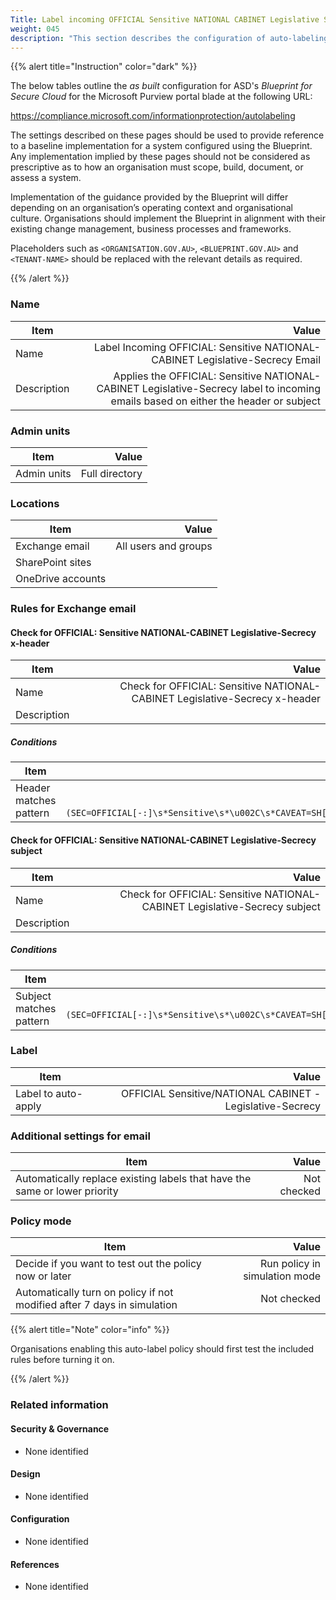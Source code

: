 ```yaml
---
Title: Label incoming OFFICIAL Sensitive NATIONAL CABINET Legislative Secrecy email
weight: 045
description: "This section describes the configuration of auto-labeling within Microsoft Purview associated with systems built according to guidance in ASD's Blueprint for Secure Cloud."
---
```


{{% alert title="Instruction" color="dark" %}}
 
The below tables outline the *as built* configuration for ASD's *Blueprint for Secure Cloud* for the Microsoft Purview portal blade at the following URL: 
 
https://compliance.microsoft.com/informationprotection/autolabeling

The settings described on these pages should be used to provide reference to a baseline implementation for a system configured using the Blueprint. Any implementation implied by these pages should not be considered as prescriptive as to how an organisation must scope, build, document, or assess a system.

Implementation of the guidance provided by the Blueprint will differ depending on an organisation’s operating context and organisational culture. Organisations should implement the Blueprint in alignment with their existing change management, business processes and frameworks.

Placeholders such as `<ORGANISATION.GOV.AU>`, `<BLUEPRINT.GOV.AU>` and `<TENANT-NAME>` should be replaced with the relevant details as required.
 
{{% /alert %}}

### Name

| Item        |                                                                                                                               Value |
| ----------- | ----------------------------------------------------------------------------------------------------------------------------------: |
| Name        |                                                       Label Incoming OFFICIAL: Sensitive NATIONAL-CABINET Legislative-Secrecy Email |
| Description | Applies the OFFICIAL: Sensitive NATIONAL-CABINET Legislative-Secrecy label to incoming emails based on either the header or subject |

### Admin units

| Item        |          Value |
| ----------- | -------------: |
| Admin units | Full directory |

### Locations

| Item              |                Value |
| ----------------- | -------------------: |
| Exchange email    | All users and groups |
| SharePoint sites  |                      |
| OneDrive accounts |                      |

### Rules for Exchange email

#### Check for OFFICIAL: Sensitive NATIONAL-CABINET Legislative-Secrecy x-header

| Item        |                                                                       Value |
| ----------- | --------------------------------------------------------------------------: |
| Name        | Check for OFFICIAL: Sensitive NATIONAL-CABINET Legislative-Secrecy x-header |
| Description |                                                                             |

##### Conditions

| Item                   |                                                                                                                                                                                      Value |
| ---------------------- | -----------------------------------------------------------------------------------------------------------------------------------------------------------------------------------------: |
| Header matches pattern | Header name: `X-Protective-Marking`<br>Regular expression: `(?im)(SEC=OFFICIAL[-:]\s*Sensitive\s*\u002C\s*CAVEAT=SH[-:]\s*National[\s-]Cabinet\s*\u002C\s*ACCESS=Legislative[\s-]Secrecy)` |


#### Check for OFFICIAL: Sensitive NATIONAL-CABINET Legislative-Secrecy subject

| Item        |                                                                      Value |
| ----------- | -------------------------------------------------------------------------: |
| Name        | Check for OFFICIAL: Sensitive NATIONAL-CABINET Legislative-Secrecy subject |
| Description |                                                                            |

##### Conditions

| Item                    |                                                                                                                                               Value |
| ----------------------- | --------------------------------------------------------------------------------------------------------------------------------------------------: |
| Subject matches pattern | Regular expression: `(?im)(SEC=OFFICIAL[-:]\s*Sensitive\s*\u002C\s*CAVEAT=SH[-:]\s*National[\s-]Cabinet\s*\u002C\s*ACCESS=Legislative[\s-]Secrecy)` |

### Label

| Item                |                                                     Value |
| ------------------- | --------------------------------------------------------: |
| Label to auto-apply | OFFICIAL Sensitive/NATIONAL CABINET - Legislative-Secrecy |

### Additional settings for email

| Item                                                                       |       Value |
| -------------------------------------------------------------------------- | ----------: |
| Automatically replace existing labels that have the same or lower priority | Not checked |

### Policy mode

| Item                                                                    |                         Value |
| ----------------------------------------------------------------------- | ----------------------------: |
| Decide if you want to test out the policy now or later                  | Run policy in simulation mode |
| Automatically turn on policy if not modified after 7 days in simulation |                   Not checked |

{{% alert title="Note" color="info" %}}

Organisations enabling this auto-label policy should first test the included rules before turning it on.

{{% /alert %}}

### Related information

#### Security & Governance

* None identified
  
#### Design

* None identified
  
#### Configuration

* None identified

#### References

* None identified